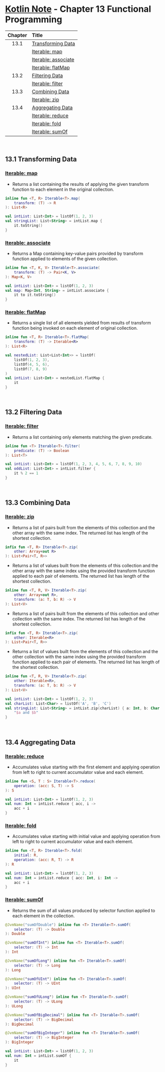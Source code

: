 # [Kotlin Note](../../README.md) - Chapter 13 Functional Programming
| Chapter | Title |
| :-: | :- |
| 13.1 | [Transforming Data](#131-transforming-data) |
|  | [Iterable: map](#iterable-map) |
|  | [Iterable: associate](#iterable-associate) |
|  | [Iterable: flatMap](#iterable-flatmap) |
| 13.2 | [Filtering Data](#132-filtering-data) |
|  | [Iterable: filter](#iterable-filter) |
| 13.3 | [Combining Data](#133-combining-data) |
|  | [Iterable: zip](#iterable-zip) |
| 13.4 | [Aggregating Data](#134-aggregating-data) |
|  | [Iterable: reduce](#iterable-reduce) |
|  | [Iterable: fold](#iterable-fold) |
|  | [Iterable: sumOf](#iterable-sumof) |

<br />

## 13.1 Transforming Data
### [Iterable: map](https://kotlinlang.org/api/latest/jvm/stdlib/kotlin.collections/map.html)
- Returns a list containing the results of applying the given transform function to each element in the original collection.
```kotlin
inline fun <T, R> Iterable<T>.map(
    transform: (T) -> R
): List<R>
```

```kotlin
val intList: List<Int> = listOf(1, 2, 3)
val stringList: List<String> = intList.map {
    it.toString()
}
```

### [Iterable: associate](https://kotlinlang.org/api/latest/jvm/stdlib/kotlin.collections/associate.html)
- Returns a Map containing key-value pairs provided by transform function applied to elements of the given collection.
```kotlin
inline fun <T, K, V> Iterable<T>.associate(
    transform: (T) -> Pair<K, V>
): Map<K, V>
```

```kotlin
val intList: List<Int> = listOf(1, 2, 3)
val map: Map<Int, String> = intList.associate {
    it to it.toString()
}
```

### [Iterable: flatMap](https://kotlinlang.org/api/latest/jvm/stdlib/kotlin.collections/flat-map.html)
- Returns a single list of all elements yielded from results of transform function being invoked on each element of original collection.
```kotlin
inline fun <T, R> Iterable<T>.flatMap(
    transform: (T) -> Iterable<R>
): List<R>
```

```kotlin
val nestedList: List<List<Int>> = listOf(
    listOf(1, 2, 3),
    listOf(4, 5, 6),
    listOf(7, 8, 9)
)
val intList: List<Int> = nestedList.flatMap {
    it
}
```

<br />

## 13.2 Filtering Data
### [Iterable: filter](https://kotlinlang.org/api/latest/jvm/stdlib/kotlin.collections/filter.html)
- Returns a list containing only elements matching the given predicate.
```kotlin
inline fun <T> Iterable<T>.filter(
    predicate: (T) -> Boolean
): List<T>
```

```kotlin
val intList: List<Int> = listOf(1, 2, 3, 4, 5, 6, 7, 8, 9, 10)
val oddList: List<Int> = intList.filter {
    it % 2 == 1
}
```

<br />

## 13.3 Combining Data
### [Iterable: zip](https://kotlinlang.org/api/latest/jvm/stdlib/kotlin.collections/zip.html)
- Returns a list of pairs built from the elements of this collection and the other array with the same index. The returned list has length of the shortest collection.
```kotlin
infix fun <T, R> Iterable<T>.zip(
    other: Array<out R>
): List<Pair<T, R>>
```

- Returns a list of values built from the elements of this collection and the other array with the same index using the provided transform function applied to each pair of elements. The returned list has length of the shortest collection.
```kotlin
inline fun <T, R, V> Iterable<T>.zip(
    other: Array<out R>,
    transform: (a: T, b: R) -> V
): List<V>
```

- Returns a list of pairs built from the elements of this collection and other collection with the same index. The returned list has length of the shortest collection.
```kotlin
infix fun <T, R> Iterable<T>.zip(
    other: Iterable<R>
): List<Pair<T, R>>
```

- Returns a list of values built from the elements of this collection and the other collection with the same index using the provided transform function applied to each pair of elements. The returned list has length of the shortest collection.
```kotlin
inline fun <T, R, V> Iterable<T>.zip(
    other: Iterable<R>,
    transform: (a: T, b: R) -> V
): List<V>
```

```kotlin
val intList: List<Int> = listOf(1, 2, 3)
val charList: List<Char> = listOf('A', 'B', 'C')
val stringList: List<String> = intList.zip(charList) { a: Int, b: Char ->
    "$a and $b"
}
```

<br />

## 13.4 Aggregating Data
### [Iterable: reduce](https://kotlinlang.org/api/latest/jvm/stdlib/kotlin.collections/reduce.html)
- Accumulates value starting with the first element and applying operation from left to right to current accumulator value and each element.
```kotlin
inline fun <S, T : S> Iterable<T>.reduce(
    operation: (acc: S, T) -> S
): S
```

```kotlin
val intList: List<Int> = listOf(1, 2, 3)
val num: Int = intList.reduce { acc, i ->
    acc + i
}
```

### [Iterable: fold](https://kotlinlang.org/api/latest/jvm/stdlib/kotlin.collections/fold.html)
- Accumulates value starting with initial value and applying operation from left to right to current accumulator value and each element.
```kotlin
inline fun <T, R> Iterable<T>.fold(
    initial: R,
    operation: (acc: R, T) -> R
): R
```

```kotlin
val intList: List<Int> = listOf(1, 2, 3)
val num: Int = intList.reduce { acc: Int, i: Int ->
    acc + i
}
```

### [Iterable: sumOf](https://kotlinlang.org/api/latest/jvm/stdlib/kotlin.collections/sum-of.html)
- Returns the sum of all values produced by selector function applied to each element in the collection.
```kotlin
@JvmName("sumOfDouble") inline fun <T> Iterable<T>.sumOf(
    selector: (T) -> Double
): Double

@JvmName("sumOfInt") inline fun <T> Iterable<T>.sumOf(
    selector: (T) -> Int
): Int

@JvmName("sumOfLong") inline fun <T> Iterable<T>.sumOf(
    selector: (T) -> Long
): Long

@JvmName("sumOfUInt") inline fun <T> Iterable<T>.sumOf(
    selector: (T) -> UInt
): UInt

@JvmName("sumOfULong") inline fun <T> Iterable<T>.sumOf(
    selector: (T) -> ULong
): ULong

@JvmName("sumOfBigDecimal") inline fun <T> Iterable<T>.sumOf(
    selector: (T) -> BigDecimal
): BigDecimal

@JvmName("sumOfBigInteger") inline fun <T> Iterable<T>.sumOf(
    selector: (T) -> BigInteger
): BigInteger
```

```kotlin
val intList: List<Int> = listOf(1, 2, 3)
val num: Int = intList.sumOf {
    it
}
```

<br />
